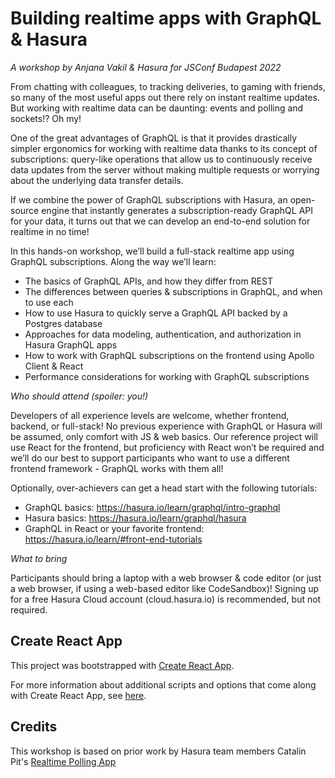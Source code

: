 # Building realtime apps with GraphQL & Hasura

_A workshop by Anjana Vakil & Hasura for JSConf Budapest 2022_


From chatting with colleagues, to tracking deliveries, to gaming with friends, so many of the most useful apps out there rely on instant realtime updates. But working with realtime data can be daunting: events and polling and sockets!? Oh my!

One of the great advantages of GraphQL is that it provides drastically simpler ergonomics for working with realtime data thanks to its concept of subscriptions: query-like operations that allow us to continuously receive data updates from the server without making multiple requests or worrying about the underlying data transfer details.

If we combine the power of GraphQL subscriptions with Hasura, an open-source engine that instantly generates a subscription-ready GraphQL API for your data, it turns out that we can develop an end-to-end solution for realtime in no time!

In this hands-on workshop, we’ll build a full-stack realtime app using GraphQL subscriptions. Along the way we’ll learn:

- The basics of GraphQL APIs, and how they differ from REST
- The differences between queries & subscriptions in GraphQL, and when to use each
- How to use Hasura to quickly serve a GraphQL API backed by a Postgres database
- Approaches for data modeling, authentication, and authorization in Hasura GraphQL apps
- How to work with GraphQL subscriptions on the frontend using Apollo Client & React
- Performance considerations for working with GraphQL subscriptions

_Who should attend (spoiler: you!)_

Developers of all experience levels are welcome, whether frontend, backend, or full-stack! No previous experience with GraphQL or Hasura will be assumed, only comfort with JS & web basics. Our reference project will use React for the frontend, but proficiency with React won’t be required and we’ll do our best to support participants who want to use a different frontend framework - GraphQL works with them all!

Optionally, over-achievers can get a head start with the following tutorials:

- GraphQL basics: https://hasura.io/learn/graphql/intro-graphql
- Hasura basics: https://hasura.io/learn/graphql/hasura
- GraphQL in React or your favorite frontend: https://hasura.io/learn/#front-end-tutorials

_What to bring_

Participants should bring a laptop with a web browser & code editor (or just a web browser, if using a web-based editor like CodeSandbox)! Signing up for a free Hasura Cloud account (cloud.hasura.io) is recommended, but not required.




## Create React App
This project was bootstrapped with [Create React App](https://github.com/facebook/create-react-app).

For more information about additional scripts and options that come along with Create React App, see [here](./CreateReactApp.md).

## Credits

This workshop is based on prior work by Hasura team members Catalin Pit's [Realtime Polling App](https://www.freecodecamp.org/news/build-a-full-stack-real-time-voting-app-with-hasura-and-react/)